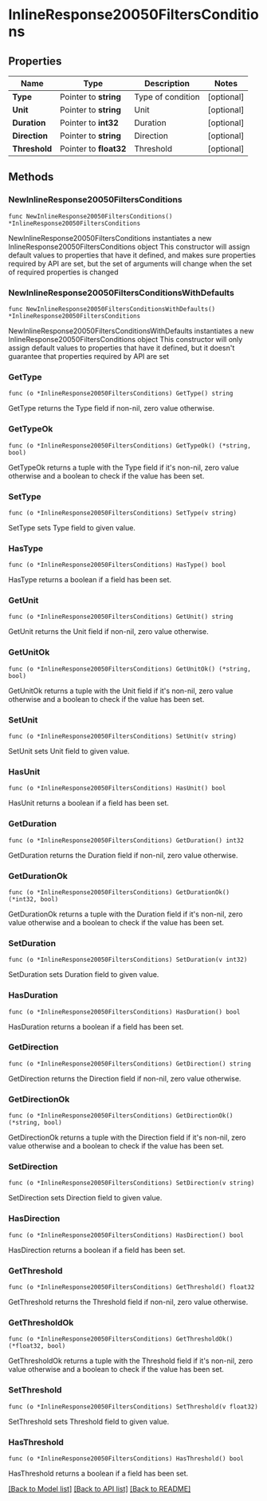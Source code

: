# InlineResponse20050FiltersConditions

## Properties

Name | Type | Description | Notes
------------ | ------------- | ------------- | -------------
**Type** | Pointer to **string** | Type of condition | [optional] 
**Unit** | Pointer to **string** | Unit | [optional] 
**Duration** | Pointer to **int32** | Duration | [optional] 
**Direction** | Pointer to **string** | Direction | [optional] 
**Threshold** | Pointer to **float32** | Threshold | [optional] 

## Methods

### NewInlineResponse20050FiltersConditions

`func NewInlineResponse20050FiltersConditions() *InlineResponse20050FiltersConditions`

NewInlineResponse20050FiltersConditions instantiates a new InlineResponse20050FiltersConditions object
This constructor will assign default values to properties that have it defined,
and makes sure properties required by API are set, but the set of arguments
will change when the set of required properties is changed

### NewInlineResponse20050FiltersConditionsWithDefaults

`func NewInlineResponse20050FiltersConditionsWithDefaults() *InlineResponse20050FiltersConditions`

NewInlineResponse20050FiltersConditionsWithDefaults instantiates a new InlineResponse20050FiltersConditions object
This constructor will only assign default values to properties that have it defined,
but it doesn't guarantee that properties required by API are set

### GetType

`func (o *InlineResponse20050FiltersConditions) GetType() string`

GetType returns the Type field if non-nil, zero value otherwise.

### GetTypeOk

`func (o *InlineResponse20050FiltersConditions) GetTypeOk() (*string, bool)`

GetTypeOk returns a tuple with the Type field if it's non-nil, zero value otherwise
and a boolean to check if the value has been set.

### SetType

`func (o *InlineResponse20050FiltersConditions) SetType(v string)`

SetType sets Type field to given value.

### HasType

`func (o *InlineResponse20050FiltersConditions) HasType() bool`

HasType returns a boolean if a field has been set.

### GetUnit

`func (o *InlineResponse20050FiltersConditions) GetUnit() string`

GetUnit returns the Unit field if non-nil, zero value otherwise.

### GetUnitOk

`func (o *InlineResponse20050FiltersConditions) GetUnitOk() (*string, bool)`

GetUnitOk returns a tuple with the Unit field if it's non-nil, zero value otherwise
and a boolean to check if the value has been set.

### SetUnit

`func (o *InlineResponse20050FiltersConditions) SetUnit(v string)`

SetUnit sets Unit field to given value.

### HasUnit

`func (o *InlineResponse20050FiltersConditions) HasUnit() bool`

HasUnit returns a boolean if a field has been set.

### GetDuration

`func (o *InlineResponse20050FiltersConditions) GetDuration() int32`

GetDuration returns the Duration field if non-nil, zero value otherwise.

### GetDurationOk

`func (o *InlineResponse20050FiltersConditions) GetDurationOk() (*int32, bool)`

GetDurationOk returns a tuple with the Duration field if it's non-nil, zero value otherwise
and a boolean to check if the value has been set.

### SetDuration

`func (o *InlineResponse20050FiltersConditions) SetDuration(v int32)`

SetDuration sets Duration field to given value.

### HasDuration

`func (o *InlineResponse20050FiltersConditions) HasDuration() bool`

HasDuration returns a boolean if a field has been set.

### GetDirection

`func (o *InlineResponse20050FiltersConditions) GetDirection() string`

GetDirection returns the Direction field if non-nil, zero value otherwise.

### GetDirectionOk

`func (o *InlineResponse20050FiltersConditions) GetDirectionOk() (*string, bool)`

GetDirectionOk returns a tuple with the Direction field if it's non-nil, zero value otherwise
and a boolean to check if the value has been set.

### SetDirection

`func (o *InlineResponse20050FiltersConditions) SetDirection(v string)`

SetDirection sets Direction field to given value.

### HasDirection

`func (o *InlineResponse20050FiltersConditions) HasDirection() bool`

HasDirection returns a boolean if a field has been set.

### GetThreshold

`func (o *InlineResponse20050FiltersConditions) GetThreshold() float32`

GetThreshold returns the Threshold field if non-nil, zero value otherwise.

### GetThresholdOk

`func (o *InlineResponse20050FiltersConditions) GetThresholdOk() (*float32, bool)`

GetThresholdOk returns a tuple with the Threshold field if it's non-nil, zero value otherwise
and a boolean to check if the value has been set.

### SetThreshold

`func (o *InlineResponse20050FiltersConditions) SetThreshold(v float32)`

SetThreshold sets Threshold field to given value.

### HasThreshold

`func (o *InlineResponse20050FiltersConditions) HasThreshold() bool`

HasThreshold returns a boolean if a field has been set.


[[Back to Model list]](../README.md#documentation-for-models) [[Back to API list]](../README.md#documentation-for-api-endpoints) [[Back to README]](../README.md)


